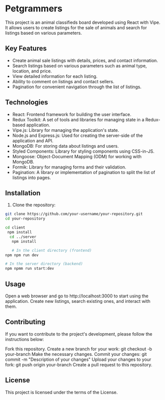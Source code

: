 # Petgrammers

This project is an animal classifieds board developed using React with Vipe. It allows users to
create listings for the sale of animals and search for listings based on various parameters.

## Key Features

- Create animal sale listings with details, prices, and contact information.
- Search listings based on various parameters such as animal type, location, and price.
- View detailed information for each listing.
- Ability to comment on listings and contact sellers.
- Pagination for convenient navigation through the list of listings.

## Technologies

- React: Frontend framework for building the user interface.
- Redux Toolkit: A set of tools and libraries for managing state in a Redux-based application.
- Vipe.js: Library for managing the application's state.
- Node.js and Express.js: Used for creating the server-side of the application and API.
- MongoDB: For storing data about listings and users.
- Styled Components: Library for styling components using CSS-in-JS.
- Mongoose: Object-Document Mapping (ODM) for working with MongoDB.
- Formik: Library for managing forms and their validation.
- Pagination: A library or implementation of pagination to split the list of listings into pages.

## Installation

1. Clone the repository:

```bash
git clone https://github.com/your-username/your-repository.git
cd your-repository

cd client
 npm install
  cd ../server
   npm install

   # In the client directory (frontend)
npm npm run dev

# In the server directory (backend)
npm npmm run start:dev
```

## Usage

Open a web browser and go to http://localhost:3000 to start using the application. Create new
listings, search existing ones, and interact with them.

## Contributing

If you want to contribute to the project's development, please follow the instructions below:

Fork this repository. Create a new branch for your work: git checkout -b your-branch Make the
necessary changes. Commit your changes: git commit -m "Description of your changes" Upload your
changes to your fork: git push origin your-branch Create a pull request to this repository.

## License

This project is licensed under the terms of the License.
